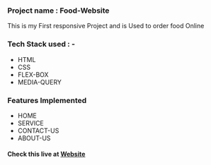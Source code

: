 <h3>Project name : Food-Website </h3>
<p>This is my First responsive Project and is Used to order food Online<p/>
<h3>Tech Stack used : - </h3>
<ul>
<li> HTML </li>
<li> CSS </li>
<li>FLEX-BOX </li>
<li> MEDIA-QUERY </li>
</ul>

<h3> Features Implemented </h3>
<ul>
<li> HOME  </li>
<li> SERVICE </li>
<li>CONTACT-US </li>
<li> ABOUT-US </li>
</ul>

<h4> Check this live at <a href = "https://myfoodwbsite.netlify.app/" target = "blank">Website</a></h4>
